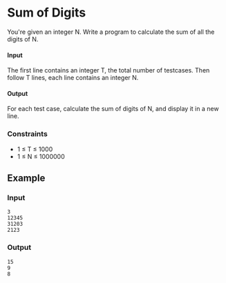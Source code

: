 # Sum of Digits
You're given an integer N. Write a program to calculate the sum of all the digits of N.

#### Input
The first line contains an integer T, the total number of testcases. Then follow T lines, each line contains an integer N.

#### Output
For each test case, calculate the sum of digits of N, and display it in a new line.

### Constraints
* 1 ≤ T ≤ 1000
* 1 ≤ N ≤ 1000000

## Example
### Input
```
3 
12345
31203
2123
```

### Output
```
15
9
8
```
